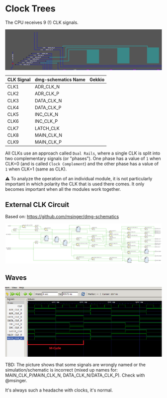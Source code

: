 # Clock Trees

The CPU receives 9 (!) CLK signals.

![clks](/imgstore/clks.png)

|CLK Signal|dmg-schematics Name|Gekkio|
|---|---|---|
|CLK1|ADR_CLK_N| |
|CLK2|ADR_CLK_P| |
|CLK3|DATA_CLK_N| |
|CLK4|DATA_CLK_P| |
|CLK5|INC_CLK_N| |
|CLK6|INC_CLK_P| |
|CLK7|LATCH_CLK| |
|CLK8|MAIN_CLK_N| |
|CLK9|MAIN_CLK_P| |

All CLKs use an approach called `Dual Rails`, where a single CLK is split into two complementary signals (or "phases"). One phase has a value of `1` when CLK=0 (and is called `Clock Complement`) and the other phase has a value of `1` when CLK=1 (same as CLK).

:warning: To analyze the operation of an individual module, it is not particularly important in which polarity the CLK that is used there comes. It only becomes important when all the modules work together.

## External CLK Circuit

Based on: https://github.com/msinger/dmg-schematics

![CLKGen](/HDL/Design/CLKGen.png)

## Waves

![clk_waves](/imgstore/clk_waves.png)

TBD: The picture shows that some signals are wrongly named or the simulation/schematic is incorrect (mixed up names for: MAIN_CLK_P/MAIN_CLK_N, DATA_CLK_N/DATA_CLK_P). Check with @msinger.

It's always such a headache with clocks, it's normal.
